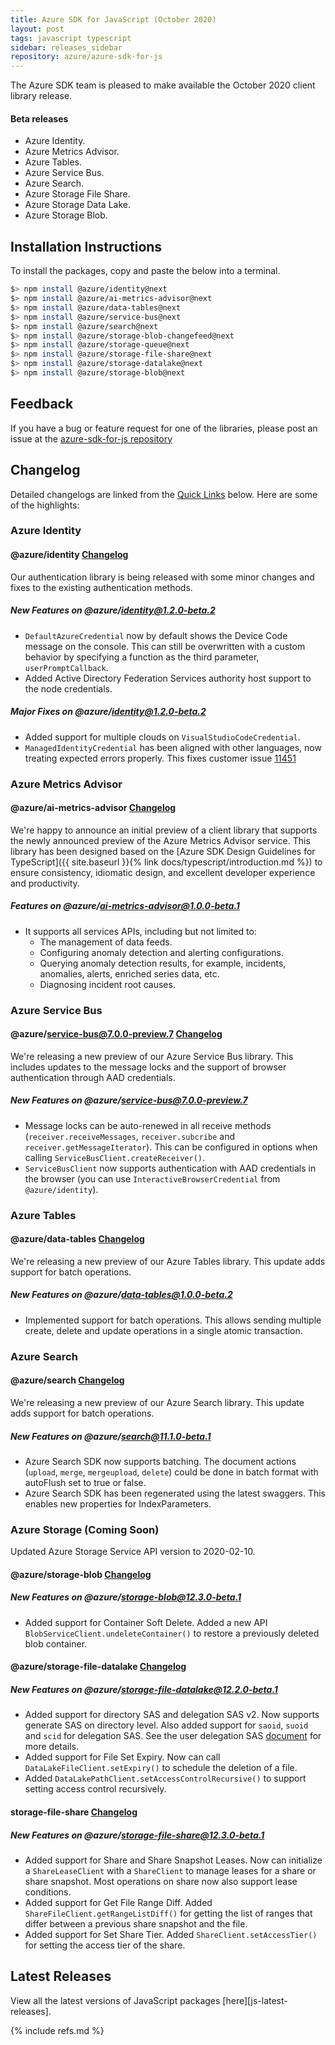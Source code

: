 ```yaml
---
title: Azure SDK for JavaScript (October 2020)
layout: post
tags: javascript typescript
sidebar: releases_sidebar
repository: azure/azure-sdk-for-js
---
```


The Azure SDK team is pleased to make available the October 2020 client library release.

#### Beta releases

- Azure Identity.
- Azure Metrics Advisor.
- Azure Tables.
- Azure Service Bus.
- Azure Search.
- Azure Storage File Share.
- Azure Storage Data Lake.
- Azure Storage Blob.

## Installation Instructions

To install the packages, copy and paste the below into a terminal.

```bash
$> npm install @azure/identity@next
$> npm install @azure/ai-metrics-advisor@next
$> npm install @azure/data-tables@next
$> npm install @azure/service-bus@next
$> npm install @azure/search@next
$> npm install @azure/storage-blob-changefeed@next
$> npm install @azure/storage-queue@next
$> npm install @azure/storage-file-share@next
$> npm install @azure/storage-datalake@next
$> npm install @azure/storage-blob@next

```

## Feedback

If you have a bug or feature request for one of the libraries, please post an issue at the [azure-sdk-for-js repository](https://github.com/azure/azure-sdk-for-js/issues)

## Changelog

Detailed changelogs are linked from the [Quick Links](#quick-links) below. Here are some of the highlights:


### Azure Identity

#### @azure/identity  [Changelog](https://github.com/Azure/azure-sdk-for-js/blob/master/sdk/identity/identity/CHANGELOG.md)

Our authentication library is being released with some minor changes and fixes to the existing authentication methods.

##### New Features on @azure/identity@1.2.0-beta.2

- `DefaultAzureCredential` now by default shows the Device Code message on the console. This can still be overwritten with a custom behavior by specifying a function as the third parameter, `userPromptCallback`.
- Added Active Directory Federation Services authority host support to the node credentials.

##### Major Fixes on @azure/identity@1.2.0-beta.2

- Added support for multiple clouds on `VisualStudioCodeCredential`. 
- `ManagedIdentityCredential` has been aligned with other languages, now treating expected errors properly. This fixes customer issue [11451](https://github.com/Azure/azure-sdk-for-js/issues/11451)


### Azure Metrics Advisor

#### @azure/ai-metrics-advisor [Changelog](https://github.com/Azure/azure-sdk-for-js/blob/master/sdk/metricsadvisor/ai-metrics-advisor/CHANGELOG.md#100-beta1-2020-10-07)

We're happy to announce an initial preview of a client library that supports the newly announced preview of the Azure Metrics Advisor service. This library has been designed based on the [Azure SDK Design Guidelines for TypeScript]({{ site.baseurl }}{% link docs/typescript/introduction.md %}) to ensure consistency, idiomatic design, and excellent developer experience and productivity.

##### Features on @azure/ai-metrics-advisor@1.0.0-beta.1

- It supports all services APIs, including but not limited to:
  - The management of data feeds.
  - Configuring anomaly detection and alerting configurations.
  - Querying anomaly detection results, for example, incidents, anomalies, alerts, enriched series data, etc.
  - Diagnosing incident root causes.


### Azure Service Bus

#### @azure/service-bus@7.0.0-preview.7 [Changelog](https://github.com/Azure/azure-sdk-for-js/blob/master/sdk/servicebus/service-bus/CHANGELOG.md)

We're releasing a new preview of our Azure Service Bus library. This includes updates to the message locks and the support of browser authentication through AAD credentials.

##### New Features on @azure/service-bus@7.0.0-preview.7

- Message locks can be auto-renewed in all receive methods (`receiver.receiveMessages`, `receiver.subcribe`
  and `receiver.getMessageIterator`). This can be configured in options when calling `ServiceBusClient.createReceiver()`.
- `ServiceBusClient` now supports authentication with AAD credentials in the browser (you can use `InteractiveBrowserCredential` from `@azure/identity`).


### Azure Tables

#### @azure/data-tables [Changelog](https://github.com/Azure/azure-sdk-for-js/blob/master/sdk/tables/data-tables/CHANGELOG.md)

We're releasing a new preview of our Azure Tables library. This update adds support for batch operations.

##### New Features on @azure/data-tables@1.0.0-beta.2

- Implemented support for batch operations. This allows sending multiple create, delete and update operations in a single atomic transaction.


### Azure Search

#### @azure/search [Changelog](https://github.com/Azure/azure-sdk-for-js/blob/master/sdk/search/search-documents/CHANGELOG.md#1110-beta1-2020-10-05)

We're releasing a new preview of our Azure Search library. This update adds support for batch operations.

##### New Features on @azure/search@11.1.0-beta.1

- Azure Search SDK now supports batching. The document actions (`upload`, `merge`, `mergeupload`, `delete`) could be done in batch format with autoFlush set to true or false.
- Azure Search SDK has been regenerated using the latest swaggers. This enables new properties for IndexParameters.


### Azure Storage (Coming Soon)

Updated Azure Storage Service API version to 2020-02-10.

#### @azure/storage-blob [Changelog](https://github.com/Azure/azure-sdk-for-js/blob/master/sdk/storage/storage-blob/CHANGELOG.md)

##### New Features on @azure/storage-blob@12.3.0-beta.1

- Added support for Container Soft Delete. Added a new API `BlobServiceClient.undeleteContainer()` to restore a previously deleted blob container.

#### @azure/storage-file-datalake [Changelog](https://github.com/Azure/azure-sdk-for-js/blob/master/sdk/storage/storage-file-datalake/CHANGELOG.md)

##### New Features on @azure/storage-file-datalake@12.2.0-beta.1

- Added support for directory SAS and delegation SAS v2. Now supports generate SAS on directory level. Also added support for `saoid`, `suoid` and `scid` for delegation SAS. See the user delegation SAS [document](https://docs.microsoft.com/en-us/rest/api/storageservices/create-user-delegation-sas#specify-a-signed-object-id-for-a-security-principal-preview) for more details.
- Added support for File Set Expiry. Now can call `DataLakeFileClient.setExpiry()` to schedule the deletion of a file.
- Added `DataLakePathClient.setAccessControlRecursive()` to support setting access control recursively. 

#### storage-file-share [Changelog](https://github.com/Azure/azure-sdk-for-js/blob/master/sdk/storage/storage-file-share/CHANGELOG.md)

##### New Features on @azure/storage-file-share@12.3.0-beta.1

- Added support for Share and Share Snapshot Leases. Now can initialize a `ShareLeaseClient` with a `ShareClient` to manage leases for a share or share snapshot. Most operations on share now also support lease conditions.
- Added support for Get File Range Diff. Added `ShareFileClient.getRangeListDiff()` for getting the list of ranges that differ between a previous share snapshot and the file.
- Added support for Set Share Tier. Added `ShareClient.setAccessTier()` for setting the access tier of the share.


## Latest Releases

View all the latest versions of JavaScript packages [here][js-latest-releases].

{% include refs.md %}
